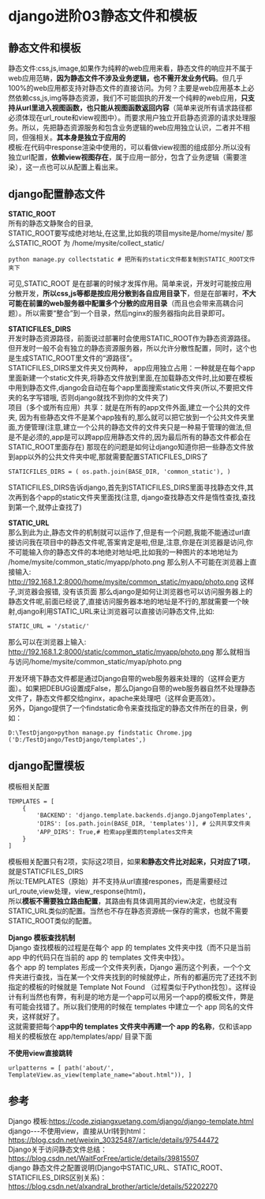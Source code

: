 # django进阶03静态文件和模板
## 静态文件和模板  
静态文件:css,js,image,如果作为纯粹的web应用来看，静态文件的响应并不属于web应用范畴，**因为静态文件不涉及业务逻辑，也不需开发业务代码**。但几乎100%的web应用都支持对静态文件的直接访问。为何？主要是web应用基本上必然依赖css,js,img等静态资源，我们不可能固执的开发一个纯粹的web应用，**只支持从url里进入视图函数，也只能从视图函数返回内容**（简单来说所有请求路径都必须体现在url_route和view视图中）。而要求用户独立开启静态资源的请求处理服务。所以，先把静态资源服务和包含业务逻辑的web应用独立认识，二者并不相同，但强相关。**其本身是独立于应用的**   
模板:在代码中response渲染中使用的，可以看做view视图的组成部分.所以没有独立url配置，**依赖view视图存在**，属于应用一部分，包含了业务逻辑（需要渲染），这一点也可以从配置上看出来。   

## django配置静态文件  
**STATIC_ROOT**  
所有的静态文静聚合的目录,  
STATIC_ROOT要写成绝对地址,在这里,比如我的项目mysite是/home/mysite/ 那么STATIC_ROOT 为 /home/mysite/collect_static/   
```
python manage.py collectstatic # 把所有的static文件都复制到STATIC_ROOT文件夹下
```
可见,STATIC_ROOT 是在部署的时候才发挥作用。简单来说，开发时可能按应用分散开发，**所以css,js等都是按应用分散到各自应用目录下**，但是在部署时，**不大可能在前置的web服务器中配置多个分散的应用目录**（而且也会带来高耦合问题）。所以需要“整合”到一个目录，然后nginx的服务器指向此目录即可。  


**STATICFILES_DIRS**  
开发时静态资源路径，前面说过部署时会使用STATIC_ROOT作为静态资源路径。但开发时一般不会有独立的静态资源服务器，所以允许分散性配置，同时，这个也是生成STATIC_ROOT里文件的“源路径”。  
STATICFILES_DIRS里文件夹又份两种，
app应用独立占用：一种就是在每个app里面新建一个static文件夹,将静态文件放到里面,在加载静态文件时,比如要在模板中用到静态文件,django会自动在每个app里面搜索static文件夹(所以,不要把文件夹的名字写错哦, 否则django就找不到你的文件夹了)  
项目（多个或所有应用）共享：就是在所有的app文件外面,建立一个公共的文件夹, 因为有些静态文件不是某个app独有的,那么就可以把它放到一个公共文件夹里面,方便管理(注意,建立一个公共的静态文件的文件夹只是一种易于管理的做法,但是不是必须的,app是可以跨app应用静态文件的,因为最后所有的静态文件都会在STATIC_ROOT里面存在) 那现在的问题是如何让django知道你把一些静态文件放到app以外的公共文件夹中呢,那就需要配置STATICFILES_DIRS了  
```
STATICFILES_DIRS = ( os.path.join(BASE_DIR, 'common_static'), ) 
```
STATICFILES_DIRS告诉django,首先到STATICFILES_DIRS里面寻找静态文件,其次再到各个app的static文件夹里面找(注意, django查找静态文件是惰性查找,查找到第一个,就停止查找了)  

**STATIC_URL**  
那么到此为止,静态文件的机制就可以运作了,但是有一个问题,我能不能通过url直接访问我在项目中的静态文件呢,答案肯定是啦,但是,注意,你是在浏览器是访问,你不可能输入你的静态文件的本地绝对地址吧,比如我的一种图片的本地地址为 /home/mysite/common_static/myapp/photo.png 那么别人不可能在浏览器上直接输入: http://192.168.1.2:8000/home/mysite/common_static/myapp/photo.png 这样子,浏览器会报错, 没有该页面 那么django是如何让浏览器也可以访问服务器上的静态文件呢,前面已经说了,直接访问服务器本地的地址是不行的,那就需要一个映射,django利用STATIC_URL来让浏览器可以直接访问静态文件,比如:  
```
STATIC_URL = '/static/' 
```
那么可以在浏览器上输入: http://192.168.1.2:8000/static/common_static/myapp/photo.png 那么就相当与访问/home/mysite/common_static/myap/photo.png   

开发环境下静态文件都是通过Django自带的web服务器来处理的（这样会更方面）。如果把DEBUG设置成False，那么Django自带的web服务器自然不处理静态文件了，静态文件都交给nginx，apache来处理吧（这样会更高效）。  
另外，Django提供了一个findstatic命令来查找指定的静态文件所在的目录，例如：  
```
D:\TestDjango>python manage.py findstatic Chrome.jpg ('D:/TestDjango/TestDjango/templates',)
```

## django配置模板  
模板相关配置  
```
TEMPLATES = [
    {
        'BACKEND': 'django.template.backends.django.DjangoTemplates',
        'DIRS': [os.path.join(BASE_DIR, 'templates')], # 公共共享文件夹
        'APP_DIRS': True,# 检索app里面的templates文件夹
    }
]
```
模板相关配置只有2项，实际这2项目，如果**和静态文件比对起来，只对应了1项**，就是STATICFILES_DIRS  
所以:TEMPLATES（原始）并不支持从url直接respones，而是需要经过url_route,view处理，view_response(html)，  
所以**模板不需要独立路由配置**，其路由有具体调用其的view决定，也就没有STATIC_URL类似的配置。当然也不存在静态资源统一保存的需求，也就不需要STATIC_ROOT类似的配置。  

**Django 模板查找机制**  
Django 查找模板的过程是在每个 app 的 templates 文件夹中找（而不只是当前 app 中的代码只在当前的 app 的 templates 文件夹中找）。  
各个 app 的 templates 形成一个文件夹列表，Django 遍历这个列表，一个个文件夹进行查找，当在某一个文件夹找到的时候就停止，所有的都遍历完了还找不到指定的模板的时候就是 Template Not Found （过程类似于Python找包）。这样设计有利当然也有弊，有利是的地方是一个app可以用另一个app的模板文件，弊是有可能会找错了。所以我们使用的时候在 templates 中建立一个 app 同名的文件夹，这样就好了。  
这就需要把每个**app中的 templates 文件夹中再建一个 app 的名称**，仅和该app相关的模板放在 app/templates/app/ 目录下面  


**不使用view直接跳转**  
```
urlpatterns = [ path('about/', TemplateView.as_view(template_name="about.html")), ]
```
## 参考  
Django 模板:https://code.ziqiangxuetang.com/django/django-template.html  
django---不使用view，直接从Url转到html：https://blog.csdn.net/weixin_30325487/article/details/97544472  
Django关于访问静态文件总结：https://blog.csdn.net/WaitForFree/article/details/39815507   
django 静态文件之配置说明(Django中STATIC_URL、STATIC_ROOT、STATICFILES_DIRS区别关系)：https://blog.csdn.net/alxandral_brother/article/details/52202270  
